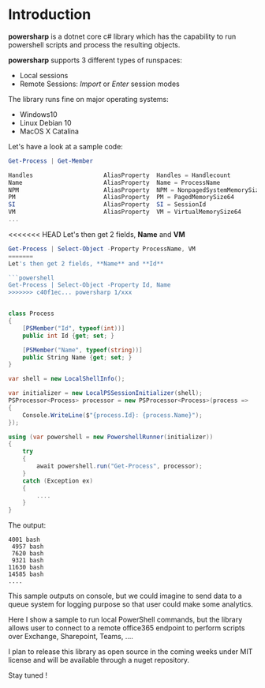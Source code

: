 <!--
.. title: powersharp: dotnet core C# powershell library
.. slug: powersharp-dotnet-core-c-powershell-library
.. date: 2020-05-07 20:52:26 UTC
.. tags: .net, microsoft, office365, c#, powershell
.. category: programming
.. link: 
.. description: powersharp is a C# library to run powershell script programmatically and extract objects to be processed by another .net process.
.. category: 
.. type: text
-->

Introduction
==

**powersharp** is a dotnet core c# library which has the capability to run powershell scripts and process the resulting objects.

<!-- TEASER_END -->

**powersharp** supports 3 different types of runspaces:

* Local sessions
* Remote Sessions: *Import* or *Enter* session modes

The library runs fine on major operating systems:

* Windows10
* Linux Debian 10
* MacOS X Catalina

Let's have a look at a sample code:

```powershell
Get-Process | Get-Member

Handles                    AliasProperty  Handles = Handlecount
Name                       AliasProperty  Name = ProcessName
NPM                        AliasProperty  NPM = NonpagedSystemMemorySize64
PM                         AliasProperty  PM = PagedMemorySize64
SI                         AliasProperty  SI = SessionId
VM                         AliasProperty  VM = VirtualMemorySize64
...
```

<<<<<<< HEAD
Let's then get 2 fields, **Name** and **VM**

```powershell
Get-Process | Select-Object -Property ProcessName, VM
=======
Let's then get 2 fields, **Name** and **Id**

```powershell
Get-Process | Select-Object -Property Id, Name
>>>>>>> c40f1ec... powersharp 1/xxx
```

```c#

class Process
{
    [PSMember("Id", typeof(int))]
    public int Id {get; set; }

    [PSMember("Name", typeof(string))]
    public String Name {get; set; }
}

var shell = new LocalShellInfo();

var initializer = new LocalPSSessionInitializer(shell);
PSProcessor<Process> processor = new PSProcessor<Process>(process => 
{
    Console.WriteLine($"{process.Id}: {process.Name}");
});

using (var powershell = new PowershellRunner(initializer))
{
    try
    {
        await powershell.run("Get-Process", processor);
    }
    catch (Exception ex)
    {
        ....
    }
}
```

The output:

```
4001 bash
 4957 bash
 7620 bash
 9321 bash
11630 bash
14585 bash
....
```

This sample outputs on console, but we could imagine to send data to a queue system for logging purpose so that user could make some analytics.

Here I show a sample to run local PowerShell commands, but the library allows user to connect to a remote office365 endpoint to perform scripts over Exchange, Sharepoint, Teams, ....

I plan to release this library as open source in the coming weeks under MIT license and will be available through a nuget repository.

Stay tuned !




